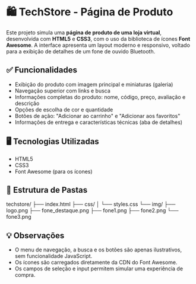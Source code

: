# 🛍️ TechStore - Página de Produto

Este projeto simula uma **página de produto de uma loja virtual**, desenvolvida com **HTML5** e **CSS3**, com o uso da biblioteca de ícones **Font Awesome**. A interface apresenta um layout moderno e responsivo, voltado para a exibição de detalhes de um fone de ouvido Bluetooth.

## ✅ Funcionalidades

- Exibição do produto com imagem principal e miniaturas (galeria)
- Navegação superior com links e busca
- Informações completas do produto: nome, código, preço, avaliação e descrição
- Opções de escolha de cor e quantidade
- Botões de ação: "Adicionar ao carrinho" e "Adicionar aos favoritos"
- Informações de entrega e características técnicas (aba de detalhes)

## 🖥️ Tecnologias Utilizadas

- HTML5
- CSS3
- Font Awesome (para os ícones)

## 📁 Estrutura de Pastas

techstore/
├── index.html
├── css/
│ └── styles.css
└── img/
├── logo.png
├── fone_destaque.png
├── fone1.png
├── fone2.png
└── fone3.png

## 💡 Observações

- O menu de navegação, a busca e os botões são apenas ilustrativos, sem funcionalidade JavaScript.
- Os ícones são carregados diretamente da CDN do Font Awesome.
- Os campos de seleção e input permitem simular uma experiência de compra.

